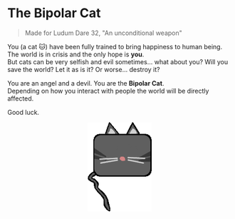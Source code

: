 # The Bipolar Cat

> Made for Ludum Dare 32, "An unconditional weapon"

You (a cat :cat:) have been fully trained to bring happiness to human being. The world is in crisis and the only hope is **you**.  
But cats can be very selfish and evil sometimes... what about you? Will you save the world? Let it as is it? Or worse... destroy it?

You are an angel and a devil. You are the **Bipolar Cat**.  
Depending on how you interact with people the world will be directly affected.

Good luck.

<p align="center">
  <img src="assets/cat/catStanding.gif" alt="bipolar cat"/>
</p>
